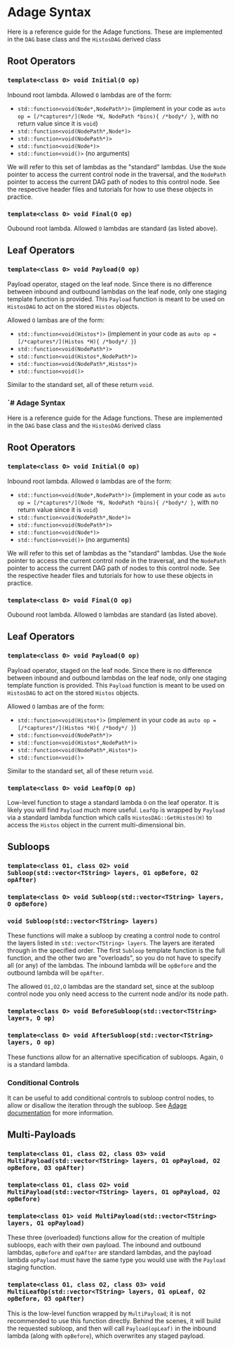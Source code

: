# Adage Syntax

Here is a reference guide for the Adage functions. These are implemented in the `DAG` base class and the `HistosDAG` derived class

## Root Operators

### `template<class O> void Initial(O op)`

Inbound root lambda. Allowed `O` lambdas are of the form:
- `std::function<void(Node*,NodePath*)>` (implement in your code as `auto op = [/*captures*/](Node *N, NodePath *bins){ /*body*/ }`, with no return value since it is `void`)
- `std::function<void(NodePath*,Node*)>`
- `std::function<void(NodePath*)>`
- `std::function<void(Node*)>`
- `std::function<void()>` (no arguments)

We will refer to this set of lambdas as the "standard" lambdas. Use the `Node` pointer to access the current control node in the traversal, and the `NodePath` pointer to access the current DAG path of nodes to this control node. See the respective header files and tutorials for how to use these objects in practice.

### `template<class O> void Final(O op)`

Oubound root lambda. Allowed `O` lambdas are standard (as listed above).


## Leaf Operators

### `template<class O> void Payload(O op)`

Payload operator, staged on the leaf node. Since there is no difference between inbound and outbound lambdas on the leaf node, only one staging template function is provided. This `Payload` function is meant to be used on `HistosDAG` to act on the stored `Histos` objects.

Allowed `O` lambas are of the form:
- `std::function<void(Histos*)>` (implement in your code as `auto op = [/*captures*/](Histos *H){ /*body*/ }`)
- `std::function<void(NodePath*)>`
- `std::function<void(Histos*,NodePath*)>`
- `std::function<void(NodePath*,Histos*)>`
- `std::function<void()>`

Similar to the standard set, all of these return `void`.

### `# Adage Syntax

Here is a reference guide for the Adage functions. These are implemented in the `DAG` base class and the `HistosDAG` derived class

## Root Operators

### `template<class O> void Initial(O op)`

Inbound root lambda. Allowed `O` lambdas are of the form:
- `std::function<void(Node*,NodePath*)>` (implement in your code as `auto op = [/*captures*/](Node *N, NodePath *bins){ /*body*/ }`, with no return value since it is `void`)
- `std::function<void(NodePath*,Node*)>`
- `std::function<void(NodePath*)>`
- `std::function<void(Node*)>`
- `std::function<void()>` (no arguments)

We will refer to this set of lambdas as the "standard" lambdas. Use the `Node` pointer to access the current control node in the traversal, and the `NodePath` pointer to access the current DAG path of nodes to this control node. See the respective header files and tutorials for how to use these objects in practice.

### `template<class O> void Final(O op)`

Oubound root lambda. Allowed `O` lambdas are standard (as listed above).


## Leaf Operators

### `template<class O> void Payload(O op)`

Payload operator, staged on the leaf node. Since there is no difference between inbound and outbound lambdas on the leaf node, only one staging template function is provided. This `Payload` function is meant to be used on `HistosDAG` to act on the stored `Histos` objects.

Allowed `O` lambas are of the form:
- `std::function<void(Histos*)>` (implement in your code as `auto op = [/*captures*/](Histos *H){ /*body*/ }`)
- `std::function<void(NodePath*)>`
- `std::function<void(Histos*,NodePath*)>`
- `std::function<void(NodePath*,Histos*)>`
- `std::function<void()>`

Similar to the standard set, all of these return `void`.

### `template<class O> void LeafOp(O op)`

Low-level function to stage a standard lambda `O` on the leaf operator. It is likely you will find `Payload` much more useful. `LeafOp` is wrapped by `Payload` via a standard lambda function which calls `HistosDAG::GetHistos(H)` to access the `Histos` object in the current multi-dimensional bin.


## Subloops

### `template<class O1, class O2> void Subloop(std::vector<TString> layers, O1 opBefore, O2 opAfter)`
### `template<class O> void Subloop(std::vector<TString> layers, O opBefore)`
### `void Subloop(std::vector<TString> layers)`

These functions will make a subloop by creating a control node to control the layers listed in `std::vector<TString> layers`. The layers are iterated through in the specified order. The first `Subloop` template function is the full function, and the other two are "overloads", so you do not have to specify all (or any) of the lambdas. The inbound lambda will be `opBefore` and the outbound lambda will be `opAfter`.

The allowed `O1,O2,O` lambdas are the standard set, since at the subloop control node you only need access to the current node and/or its node path.

### `template<class O> void BeforeSubloop(std::vector<TString> layers, O op)`
### `template<class O> void AfterSubloop(std::vector<TString> layers, O op)`

These functions allow for an alternative specification of subloops. Again, `O` is a standard lambda.

### Conditional Controls

It can be useful to add conditional controls to subloop control nodes, to allow or disallow the iteration through the subloop. See [Adage documentation](adage.md) for more information.


## Multi-Payloads

### `template<class O1, class O2, class O3> void MultiPayload(std::vector<TString> layers, O1 opPayload, O2 opBefore, O3 opAfter)`
### `template<class O1, class O2> void MultiPayload(std::vector<TString> layers, O1 opPayload, O2 opBefore)`
### `template<class O1> void MultiPayload(std::vector<TString> layers, O1 opPayload)`

These three (overloaded) functions allow for the creation of multiple subloops, each with their own payload. The inbound and outbound lambdas, `opBefore` and `opAfter` are standard lambdas, and the payload lambda `opPayload` must have the same type you would use with the `Payload` staging function.

### `template<class O1, class O2, class O3> void MultiLeafOp(std::vector<TString> layers, O1 opLeaf, O2 opBefore, O3 opAfter)`

This is the low-level function wrapped by `MultiPayload`; it is not recommended to use this function directly. Behind the scenes, it will build the requested subloop, and then will call `Payload(opLeaf)` in the inbound lambda (along with `opBefore`), which overwrites any staged payload.

